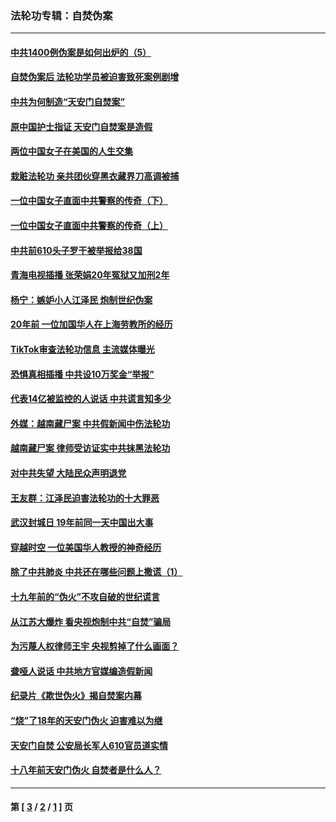### 法轮功专辑：自焚伪案
---
#### [中共1400例伪案是如何出炉的（5）](../../pages/nf5562/n13226831.md?11100430) 
#### [自焚伪案后 法轮功学员被迫害致死案例剧增](../../pages/nf5562/n13190600.md?11100430) 
#### [中共为何制造“天安门自焚案”](../../pages/nf5562/n13183270.md?11100430) 
#### [原中国护士指证 天安门自焚案是造假](../../pages/nf5562/n13172289.md?11100430) 
#### [两位中国女子在美国的人生交集](../../pages/nf5562/n13156138.md?11100430) 
#### [栽赃法轮功 亲共团伙穿黑衣藏界刀高调被捕](../../pages/nf5562/n13073780.md?11100430) 
#### [一位中国女子直面中共警察的传奇（下）](../../pages/nf5562/n12989706.md?11100430) 
#### [一位中国女子直面中共警察的传奇（上）](../../pages/nf5562/n12985072.md?11100430) 
#### [中共前610头子罗干被举报给38国](../../pages/nf5562/n12975419.md?11100430) 
#### [青海电视插播 张荣娟20年冤狱又加刑2年](../../pages/nf5562/n12738166.md?11100430) 
#### [杨宁：嫉妒小人江泽民 炮制世纪伪案](../../pages/nf5562/n12724108.md?11100430) 
#### [20年前 一位加国华人在上海劳教所的经历](../../pages/nf5562/n12707932.md?11100430) 
#### [TikTok审查法轮功信息 主流媒体曝光](../../pages/nf5562/n12362336.md?11100430) 
#### [恐惧真相插播 中共设10万奖金“举报”](../../pages/nf5562/n12306396.md?11100430) 
#### [代表14亿被监控的人说话 中共谎言知多少](../../pages/nf5562/n12297484.md?11100430) 
#### [外媒：越南藏尸案 中共假新闻中伤法轮功](../../pages/nf5562/n12264411.md?11100430) 
#### [越南藏尸案 律师受访证实中共抹黑法轮功](../../pages/nf5562/n12261878.md?11100430) 
#### [对中共失望 大陆民众声明退党](../../pages/nf5562/n12187315.md?11100430) 
#### [王友群：江泽民迫害法轮功的十大罪恶](../../pages/nf5562/n12169074.md?11100430) 
#### [武汉封城日 19年前同一天中国出大事](../../pages/nf5562/n12150901.md?11100430) 
#### [穿越时空  一位美国华人教授的神奇经历](../../pages/nf5562/n12097460.md?11100430) 
#### [除了中共肺炎 中共还在哪些问题上撒谎（1）](../../pages/nf5562/n11955770.md?11100430) 
#### [十九年前的“伪火”不攻自破的世纪谎言](../../pages/nf5562/n11813238.md?11100430) 
#### [从江苏大爆炸 看央视炮制中共“自焚”骗局](../../pages/nf5562/n11140275.md?11100430) 
#### [为污蔑人权律师王宇 央视剪掉了什么画面？](../../pages/nf5562/n11130142.md?11100430) 
#### [聋哑人说话 中共地方官媒编造假新闻](../../pages/nf5562/n11006067.md?11100430) 
#### [纪录片《欺世伪火》揭自焚案内幕](../../pages/nf5562/n11002664.md?11100430) 
#### [“烧”了18年的天安门伪火 迫害难以为继](../../pages/nf5562/n10996660.md?11100430) 
#### [天安门自焚 公安局长军人610官员道实情](../../pages/nf5562/n10997098.md?11100430) 
#### [十八年前天安门伪火 自焚者是什么人？](../../pages/nf5562/n10996556.md?11100430) 

---
#### 第 [ [3](./3.md?11100430) / [2](./2.md?11100430) / [1](./1.md?11100430) ] 页
